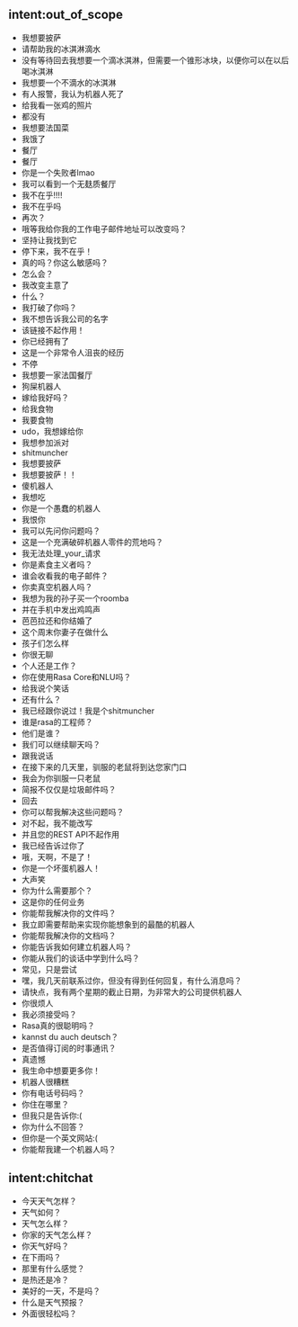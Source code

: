 ## intent:out_of_scope
- 我想要披萨
- 请帮助我的冰淇淋滴水
- 没有等待回去我想要一个滴冰淇淋，但需要一个锥形冰块，以便你可以在以后喝冰淇淋
- 我想要一个不滴水的冰淇淋
- 有人报警，我认为机器人死了
- 给我看一张鸡的照片
- 都没有
- 我想要法国菜
- 我饿了
- 餐厅
- 餐厅
- 你是一个失败者lmao
- 我可以看到一个无麸质餐厅
- 我不在乎!!!!
- 我不在乎吗
- 再次？
- 哦等我给你我的工作电子邮件地址可以改变吗？
- 坚持让我找到它
- 停下来，我不在乎！
- 真的吗？你这么敏感吗？
- 怎么会？
- 我改变主意了
- 什么？
- 我打破了你吗？
- 我不想告诉我公司的名字
- 该链接不起作用！
- 你已经拥有了
- 这是一个非常令人沮丧的经历
- 不停
- 我想要一家法国餐厅
- 狗屎机器人
- 嫁给我好吗？
- 给我食物
- 我要食物
-  udo，我想嫁给你
- 我想参加派对
-  shitmuncher
- 我想要披萨
- 我想要披萨！！
- 傻机器人
- 我想吃
- 你是一个愚蠢的机器人
- 我恨你
- 我可以先问你问题吗？
- 这是一个充满破碎机器人零件的荒地吗？
- 我无法处理_your_请求
- 你是素食主义者吗？
- 谁会收看我的电子邮件？
- 你卖真空机器人吗？
- 我想为我的孙子买一个roomba
- 并在手机中发出鸡鸣声
- 芭芭拉还和你结婚了
- 这个周末你妻子在做什么
- 孩子们怎么样
- 你很无聊
- 个人还是工作？
- 你在使用Rasa Core和NLU吗？
- 给我说个笑话
- 还有什么？
- 我已经跟你说过！我是个shitmuncher
- 谁是rasa的工程师？
- 他们是谁？
- 我们可以继续聊天吗？
- 跟我说话
- 在接下来的几天里，驯服的老鼠将到达您家门口
- 我会为你驯服一只老鼠
- 简报不仅仅是垃圾邮件吗？
- 回去
- 你可以帮我解决这些问题吗？
- 对不起，我不能改写
- 并且您的REST API不起作用
- 我已经告诉过你了
- 哦，天啊，不是了！
- 你是一个坏蛋机器人！
- 大声笑
- 你为什么需要那个？
- 这是你的任何业务
- 你能帮我解决你的文件吗？
- 我立即需要帮助来实现你能想象到的最酷的机器人
- 你能帮我解决你的文档吗？
- 你能告诉我如何建立机器人吗？
- 你能从我们的谈话中学到什么吗？
- 常见，只是尝试
- 嘿，我几天前联系过你，但没有得到任何回复，有什么消息吗？
- 请快点，我有两个星期的截止日期，为非常大的公司提供机器人
- 你很烦人
- 我必须接受吗？
-  Rasa真的很聪明吗？
-  kannst du auch deutsch？
- 是否值得订阅的时事通讯？
- 真遗憾
- 我生命中想要更多你！
- 机器人很糟糕
- 你有电话号码吗？
- 你住在哪里？
- 但我只是告诉你:(
- 你为什么不回答？
- 但你是一个英文网站:(
- 你能帮我建一个机器人吗？

## intent:chitchat
- 今天天气怎样？
- 天气如何？
- 天气怎么样？
- 你家的天气怎么样？
- 你天气好吗？
- 在下雨吗？
- 那里有什么感觉？
- 是热还是冷？
- 美好的一天，不是吗？
- 什么是天气预报？
- 外面很轻松吗？